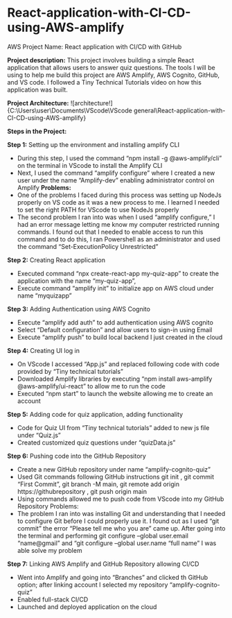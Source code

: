 # React-application-with-CI-CD-using-AWS-amplify
AWS Project Name: React application with CI/CD with GitHub

**Project description:**
This project involves building a simple React application that allows users to answer quiz questions. The tools I will be using to help me build this project are AWS Amplify, AWS Cognito, GitHub, and VS code. I followed a Tiny Technical Tutorials video on how this application was built.

**Project Architecture:**
![architecture!]{C:\Users\user\Documents\VScode\VScode general\React-application-with-CI-CD-using-AWS-amplify}

**Steps in the Project:**

**Step 1:** Setting up the environment and installing amplify CLI
-	During this step, I used the command “npm install -g @aws-amplify/cli” on the terminal in VScode to install the Amplify CLI 
-	Next, I used the command “amplify configure” where I created a new user under the name “Amplify-dev” enabling administrator control on Amplify
**Problems:**
-	One of the problems I faced during this process was setting up NodeJs properly on VS code as it was a new process to me. I learned I needed to set the right PATH for VScode to use NodeJs properly
-	The second problem I ran into was when I used “amplify configure,” I had an error message letting me know my computer restricted running commands. I found out that I needed to enable access to run this command and to do this, I ran Powershell as an administrator and used the command “Set-ExecutionPolicy Unrestricted”

**Step 2:** Creating React application
-	Executed command “npx create-react-app my-quiz-app” to create the application with the name “my-quiz-app”, 
-	Execute command “amplify init” to initialize app on AWS cloud under name “myquizapp”
 
**Step 3:** Adding Authentication using AWS Cognito
-	Execute “amplify add auth” to add authentication using AWS cognito
-	Select “Default configuration” and allow users to sign-in using Email
-	Execute “amplify push” to build local backend I just created in the cloud
  
**Step 4:** Creating UI log in 
-	On VScode I accessed “App.js” and replaced following code with code provided by “Tiny technical tutorials”
-	Downloaded Amplify libraries by executing “npm install aws-amplify @aws-amplify/ui-react” to allow me to run the code
-	Executed “npm start” to launch the website allowing me to create an account

**Step 5:** Adding code for quiz application, adding functionality
-	Code for Quiz UI from “Tiny technical tutorials” added to new js file under “Quiz.js”
-	Created customized quiz questions under “quizData.js” 

**Step 6:** Pushing code into the GitHub Repository
-	Create a new GitHub repository under name “amplify-cognito-quiz”
-	Used Git commands following GitHub instructions git init , git commit “First Commit”, git branch -M main, git remote add origin https://githubrepository , git push origin main
-	Using commands allowed me to push code from VScode into my GitHub Repository
Problems:
-	The problem I ran into was installing Git and understanding that I needed to configure Git before I could properly use it. I found out as I used “git commit” the error “Please tell me who you are” came up. After going into the terminal and performing git configure –global user.email “name@gmail” and  “git configure –global user.name “full name” I was able solve my problem

**Step 7:** Linking AWS Amplify and GitHub Repository allowing CI/CD
-	Went into Amplify and going into “Branches” and clicked th GitHub option; after linking account I selected my repository “amplify-cognito-quiz”
-	Enabled full-stack CI/CD 
-	Launched and deployed application on the cloud

